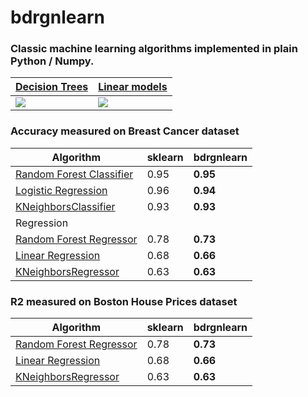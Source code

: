 # bdrgnlearn

### Classic machine learning algorithms implemented in plain Python / Numpy. 

| [Decision Trees](bdrgnlearn/tree.py) | [Linear models](bdrgnlearn/linear_model.py) | 
| ------------- | ------------- | 
| ![](demo_gifs/decision_tree_demo.gif) |  ![](demo_gifs/linreg_sgd_demo.gif) | 

### Accuracy measured on Breast Cancer dataset
| Algorithm | sklearn | __bdrgnlearn__ |
| ------------- | ------------- | ------------- |
| [Random Forest Classifier](bdrgnlearn/ensemble.py) |0.95 | __0.95__ |
| [Logistic Regression](bdrgnlearn/linear_model.py) |0.96 |__0.94__ |
| [KNeighborsClassifier](bdrgnlearn/neighbors.py) |0.93 |__0.93__ |
|                    Regression  |
| [Random Forest Regressor](bdrgnlearn/ensemble.py) |0.78|__0.73__ |
| [Linear Regression](bdrgnlearn/linear_model.py) |0.68|__0.66__ |
| [KNeighborsRegressor](bdrgnlearn/ensemble.py) |0.63 |__0.63__ |


### R2 measured on Boston House Prices dataset
| Algorithm | sklearn | __bdrgnlearn__ |
| ------------- | ------------- | ------------- |
| [Random Forest Regressor](bdrgnlearn/ensemble.py) |0.78|__0.73__ |
| [Linear Regression](bdrgnlearn/linear_model.py) |0.68|__0.66__ |
| [KNeighborsRegressor](bdrgnlearn/ensemble.py) |0.63 |__0.63__ |

